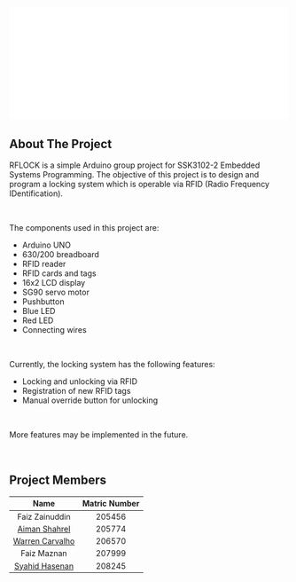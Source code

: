 <div align="center">
  <img src="logo.png" width="1024">
</div>


## About The Project

RFLOCK is a simple Arduino group project for SSK3102-2 Embedded Systems Programming. The objective of this project is to design and program a locking system which is operable via RFID (Radio Frequency IDentification). 

<br>

The components used in this project are:
* Arduino UNO
* 630/200 breadboard
* RFID reader
* RFID cards and tags
* 16x2 LCD display
* SG90 servo motor
* Pushbutton
* Blue LED
* Red LED
* Connecting wires

<br>

Currently, the locking system has the following features:
* Locking and unlocking via RFID
* Registration of new RFID tags
* Manual override button for unlocking

<br>

More features may be implemented in the future.


<br>


## Project Members

| Name | Matric Number |
|:-----------------------------:|:--------------------------:|
| Faiz Zainuddin                                    | 205456 |
| [Aiman Shahrel](https://github.com/Eyeman420)     | 205774 |
| [Warren Carvalho](https://github.com/Freezanator) | 206570 |
| Faiz Maznan                                       | 207999 |
| [Syahid Hasenan](https://github.com/syahidsyah)   | 208245 |
